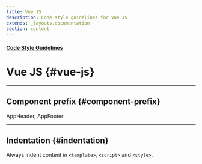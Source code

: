 ```yaml
---
title: Vue JS
description: Code style guidelines for Vue JS
extends: _layouts.documentation
section: content
---
```


#### [Code Style Guidelines](/docs/code-style-guidelines)

# Vue JS {#vue-js}

---

## Component prefix {#component-prefix}

AppHeader, AppFooter

---

## Indentation {#indentation}

Always indent content in `<template>`, `<script>` and `<style>`.
